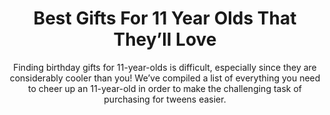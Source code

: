 ---
layout: post
title: Best Gifts For 11 Year Olds That They’ll Love
subtitle: Finding birthday gifts for 11-year-olds is difficult, especially since they are considerably cooler than you! We’ve compiled a list of everything you need to cheer up an 11-year-old in order to make the challenging task of purchasing for tweens easier.
header-img: "img/post/2023/09/copied/medium_gifts_for_11_year_olds_b120ed574e.jpg"
header-style: text
permalink: "/gifts-11-year-olds/"
catalog: true
tags:
  - Recipients 
  - Men
--- 